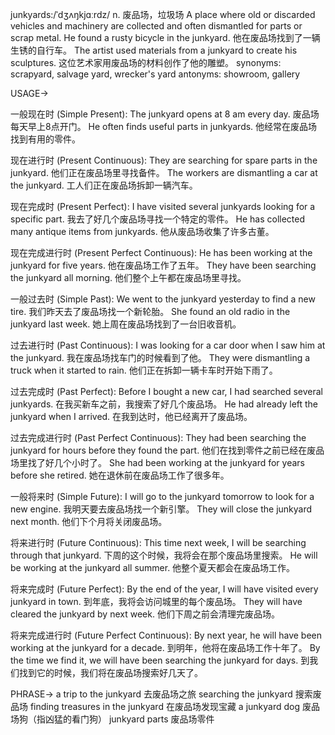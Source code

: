 junkyards:/ˈdʒʌŋkjɑːrdz/
n.
废品场，垃圾场
A place where old or discarded vehicles and machinery are collected and often dismantled for parts or scrap metal.
He found a rusty bicycle in the junkyard. 他在废品场找到了一辆生锈的自行车。
The artist used materials from a junkyard to create his sculptures.  这位艺术家用废品场的材料创作了他的雕塑。
synonyms: scrapyard, salvage yard, wrecker's yard
antonyms: showroom, gallery


USAGE->

一般现在时 (Simple Present):
The junkyard opens at 8 am every day.  废品场每天早上8点开门。
He often finds useful parts in junkyards. 他经常在废品场找到有用的零件。

现在进行时 (Present Continuous):
They are searching for spare parts in the junkyard. 他们正在废品场里寻找备件。
The workers are dismantling a car at the junkyard. 工人们正在废品场拆卸一辆汽车。

现在完成时 (Present Perfect):
I have visited several junkyards looking for a specific part. 我去了好几个废品场寻找一个特定的零件。
He has collected many antique items from junkyards. 他从废品场收集了许多古董。

现在完成进行时 (Present Perfect Continuous):
He has been working at the junkyard for five years. 他在废品场工作了五年。
They have been searching the junkyard all morning. 他们整个上午都在废品场里寻找。


一般过去时 (Simple Past):
We went to the junkyard yesterday to find a new tire.  我们昨天去了废品场找一个新轮胎。
She found an old radio in the junkyard last week. 她上周在废品场找到了一台旧收音机。


过去进行时 (Past Continuous):
I was looking for a car door when I saw him at the junkyard. 我在废品场找车门的时候看到了他。
They were dismantling a truck when it started to rain.  他们正在拆卸一辆卡车时开始下雨了。


过去完成时 (Past Perfect):
Before I bought a new car, I had searched several junkyards. 在我买新车之前，我搜索了好几个废品场。
He had already left the junkyard when I arrived.  在我到达时，他已经离开了废品场。


过去完成进行时 (Past Perfect Continuous):
They had been searching the junkyard for hours before they found the part. 他们在找到零件之前已经在废品场里找了好几个小时了。
She had been working at the junkyard for years before she retired.  她在退休前在废品场工作了很多年。


一般将来时 (Simple Future):
I will go to the junkyard tomorrow to look for a new engine. 我明天要去废品场找一个新引擎。
They will close the junkyard next month.  他们下个月将关闭废品场。


将来进行时 (Future Continuous):
This time next week, I will be searching through that junkyard. 下周的这个时候，我将会在那个废品场里搜索。
He will be working at the junkyard all summer. 他整个夏天都会在废品场工作。


将来完成时 (Future Perfect):
By the end of the year, I will have visited every junkyard in town. 到年底，我将会访问城里的每个废品场。
They will have cleared the junkyard by next week.  他们下周之前会清理完废品场。


将来完成进行时 (Future Perfect Continuous):
By next year, he will have been working at the junkyard for a decade.  到明年，他将在废品场工作十年了。
By the time we find it, we will have been searching the junkyard for days.  到我们找到它的时候，我们将在废品场搜索好几天了。


PHRASE->
a trip to the junkyard  去废品场之旅
searching the junkyard  搜索废品场
finding treasures in the junkyard 在废品场发现宝藏
a junkyard dog  废品场狗（指凶猛的看门狗）
junkyard parts  废品场零件
